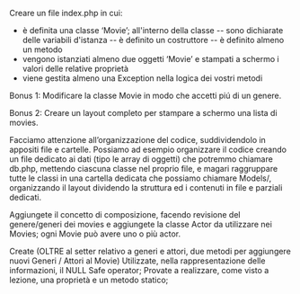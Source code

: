 Creare un file index.php in cui:
- è definita una classe ‘Movie’;
    all'interno della classe 
    -- sono dichiarate delle variabili d'istanza
    -- è definito un costruttore
    -- è definito almeno un metodo
- vengono istanziati almeno due oggetti ‘Movie’ e stampati a schermo i valori delle relative proprietà
- viene gestita almeno una Exception nella logica dei vostri metodi

Bonus 1:
Modificare la classe Movie in modo che accetti piú di un genere.

Bonus 2:
Creare un layout completo per stampare a schermo una lista di movies.

Facciamo attenzione all’organizzazione del codice, suddividendolo in appositi file e cartelle. 
Possiamo ad esempio organizzare il codice creando un file dedicato ai dati (tipo le array di oggetti) che potremmo chiamare db.php, mettendo ciascuna classe nel proprio file, e magari raggruppare tutte le classi in una cartella dedicata che possiamo chiamare Models/, organizzando il layout dividendo la struttura ed i contenuti in file e parziali dedicati.


Aggiungete il concetto di composizione, facendo revisione del genere/generi dei movies e aggiungete la classe Actor da utilizzare nei Movies; ogni Movie può avere uno o più actor.

Create (OLTRE al setter relativo a generi e attori, due metodi per aggiungere nuovi Generi / Attori al Movie)
Utilizzate, nella rappresentazione delle informazioni, il NULL Safe operator;
Provate a realizzare, come visto a lezione, una proprietà e un metodo statico;